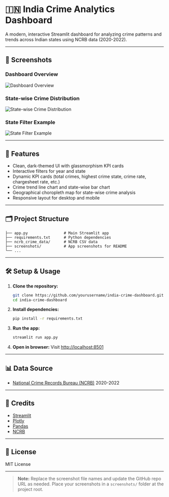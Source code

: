 # 🇮🇳 India Crime Analytics Dashboard

A modern, interactive Streamlit dashboard for analyzing crime patterns and trends across Indian states using NCRB data (2020-2022).

---

## 📸 Screenshots

### Dashboard Overview
![Dashboard Overview](screenshots/dashboard_overview.png)

### State-wise Crime Distribution
![State-wise Crime Distribution](screenshots/statewise_distribution.png)

### State Filter Example
![State Filter Example](screenshots/state_filter_example.png)

---

## 🚀 Features
- Clean, dark-themed UI with glassmorphism KPI cards
- Interactive filters for year and state
- Dynamic KPI cards (total crimes, highest crime state, crime rate, chargesheet rate, etc.)
- Crime trend line chart and state-wise bar chart
- Geographical choropleth map for state-wise crime analysis
- Responsive layout for desktop and mobile

---

## 🗂️ Project Structure
```
├── app.py                # Main Streamlit app
├── requirements.txt      # Python dependencies
├── ncrb_crime_data/      # NCRB CSV data
├── screenshots/          # App screenshots for README
└── ...
```

---

## 🛠️ Setup & Usage

1. **Clone the repository:**
   ```bash
   git clone https://github.com/yourusername/india-crime-dashboard.git
   cd india-crime-dashboard
   ```
2. **Install dependencies:**
   ```bash
   pip install -r requirements.txt
   ```
3. **Run the app:**
   ```bash
   streamlit run app.py
   ```
4. **Open in browser:**
   Visit [http://localhost:8501](http://localhost:8501)

---

## 📊 Data Source
- [National Crime Records Bureau (NCRB)](https://ncrb.gov.in/) 2020-2022

---

## 🙏 Credits
- [Streamlit](https://streamlit.io/)
- [Plotly](https://plotly.com/python/)
- [Pandas](https://pandas.pydata.org/)
- [NCRB](https://ncrb.gov.in/)

---

## 📄 License
MIT License

---

> **Note:** Replace the screenshot file names and update the GitHub repo URL as needed. Place your screenshots in a `screenshots/` folder at the project root.
